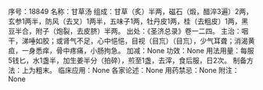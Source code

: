序号：18849
名称：甘草汤
组成：甘草（炙）半两，磁石（煅，醋淬3遍）2两，玄参1两半，防风（去叉）1两半，五味子1两，牡丹皮1两，桂（去粗皮）1两，黑豆半合，附子（炮裂，去皮脐）半两。
出处：《圣济总录》卷一二四。
主治：咽干，涕唾如胶；或肾气不足，心中悒悒，目视（目巟）（目巟），少气耳聋；消渴黄疸，一身悉痒，骨中疼痛，小肠拘急。
加减：None
功效：None
用法用量：每服5钱匕，水1盏半，加生姜半分（拍碎），煎至1盏，去滓，食后服，日2次。
制备方法：上为粗末。
临床应用：None
各家论述：None
用药禁忌：None
附注：None
